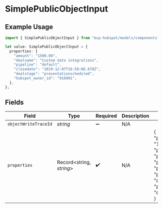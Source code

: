 # SimplePublicObjectInput

## Example Usage

```typescript
import { SimplePublicObjectInput } from "mcp-hubspot/models/components";

let value: SimplePublicObjectInput = {
  properties: {
    "amount": "1500.00",
    "dealname": "Custom data integrations",
    "pipeline": "default",
    "closedate": "2019-12-07T16:50:06.678Z",
    "dealstage": "presentationscheduled",
    "hubspot_owner_id": "910901",
  },
};
```

## Fields

| Field                                                                                                                                                                                                                                          | Type                                                                                                                                                                                                                                           | Required                                                                                                                                                                                                                                       | Description                                                                                                                                                                                                                                    | Example                                                                                                                                                                                                                                        |
| ---------------------------------------------------------------------------------------------------------------------------------------------------------------------------------------------------------------------------------------------- | ---------------------------------------------------------------------------------------------------------------------------------------------------------------------------------------------------------------------------------------------- | ---------------------------------------------------------------------------------------------------------------------------------------------------------------------------------------------------------------------------------------------- | ---------------------------------------------------------------------------------------------------------------------------------------------------------------------------------------------------------------------------------------------- | ---------------------------------------------------------------------------------------------------------------------------------------------------------------------------------------------------------------------------------------------- |
| `objectWriteTraceId`                                                                                                                                                                                                                           | *string*                                                                                                                                                                                                                                       | :heavy_minus_sign:                                                                                                                                                                                                                             | N/A                                                                                                                                                                                                                                            |                                                                                                                                                                                                                                                |
| `properties`                                                                                                                                                                                                                                   | Record<string, *string*>                                                                                                                                                                                                                       | :heavy_check_mark:                                                                                                                                                                                                                             | N/A                                                                                                                                                                                                                                            | {<br/>"property_date": "1572480000000",<br/>"property_radio": "option_1",<br/>"property_number": "17",<br/>"property_string": "value",<br/>"property_checkbox": "false",<br/>"property_dropdown": "choice_b",<br/>"property_multiple_checkboxes": "chocolate;strawberry"<br/>} |